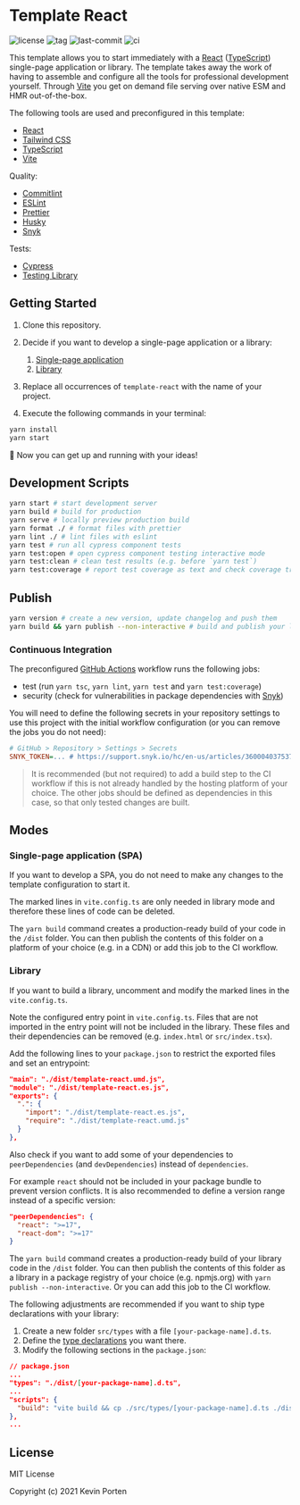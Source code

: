 # Template React

![license](https://img.shields.io/github/license/kporten/template-react)
![tag](https://img.shields.io/github/v/tag/kporten/template-react)
![last-commit](https://img.shields.io/github/last-commit/kporten/template-react)
![ci](https://github.com/kporten/template-react/workflows/CI/badge.svg?branch=main&event=push)

This template allows you to start immediately with a [React](https://reactjs.org) ([TypeScript](https://www.typescriptlang.org)) single-page application or library. The template takes away the work of having to assemble and configure all the tools for professional development yourself. Through [Vite](https://vitejs.dev) you get on demand file serving over native ESM and HMR out-of-the-box.

The following tools are used and preconfigured in this template:

- [React](https://reactjs.org)
- [Tailwind CSS](https://tailwindcss.com)
- [TypeScript](https://www.typescriptlang.org)
- [Vite](https://vitejs.dev)

Quality:

- [Commitlint](https://commitlint.js.org)
- [ESLint](https://eslint.org)
- [Prettier](https://prettier.io)
- [Husky](https://typicode.github.io/husky)
- [Snyk](https://snyk.io)

Tests:

- [Cypress](https://www.cypress.io)
- [Testing Library](https://testing-library.com)

## Getting Started

1. Clone this repository.

2. Decide if you want to develop a single-page application or a library:

   1. [Single-page application](#single-page-application-spa)
   2. [Library](#library)

3. Replace all occurrences of `template-react` with the name of your project.

4. Execute the following commands in your terminal:

```sh
yarn install
yarn start
```

:rocket: Now you can get up and running with your ideas!

## Development Scripts

```sh
yarn start # start development server
yarn build # build for production
yarn serve # locally preview production build
yarn format ./ # format files with prettier
yarn lint ./ # lint files with eslint
yarn test # run all cypress component tests
yarn test:open # open cypress component testing interactive mode
yarn test:clean # clean test results (e.g. before `yarn test`)
yarn test:coverage # report test coverage as text and check coverage tresholds
```

## Publish

```sh
yarn version # create a new version, update changelog and push them
yarn build && yarn publish --non-interactive # build and publish your library to your preferred package registry
```

### Continuous Integration

The preconfigured [GitHub Actions](https://github.com/features/actions) workflow runs the following jobs:

- test (run `yarn tsc`, `yarn lint`, `yarn test` and `yarn test:coverage`)
- security (check for vulnerabilities in package dependencies with [Snyk](https://snyk.io))

You will need to define the following secrets in your repository settings to use this project with the initial workflow configuration (or you can remove the jobs you do not need):

```ini
# GitHub > Repository > Settings > Secrets
SNYK_TOKEN=... # https://support.snyk.io/hc/en-us/articles/360004037537-Authentication-for-third-party-tools
```

> It is recommended (but not required) to add a build step to the CI workflow if this is not already handled by the hosting platform of your choice. The other jobs should be defined as dependencies in this case, so that only tested changes are built.

## Modes

### Single-page application (SPA)

If you want to develop a SPA, you do not need to make any changes to the template configuration to start it.

The marked lines in `vite.config.ts` are only needed in library mode and therefore these lines of code can be deleted.

The `yarn build` command creates a production-ready build of your code in the `/dist` folder. You can then publish the contents of this folder on a platform of your choice (e.g. in a CDN) or add this job to the CI workflow.

### Library

If you want to build a library, uncomment and modify the marked lines in the `vite.config.ts`.

Note the configured entry point in `vite.config.ts`. Files that are not imported in the entry point will not be included in the library. These files and their dependencies can be removed (e.g. `index.html` or `src/index.tsx`).

Add the following lines to your `package.json` to restrict the exported files and set an entrypoint:

```json
"main": "./dist/template-react.umd.js",
"module": "./dist/template-react.es.js",
"exports": {
  ".": {
    "import": "./dist/template-react.es.js",
    "require": "./dist/template-react.umd.js"
  }
},
```

Also check if you want to add some of your dependencies to `peerDependencies` (and `devDependencies`) instead of `dependencies`.

For example `react` should not be included in your package bundle to prevent version conflicts. It is also recommended to define a version range instead of a specific version:

```json
"peerDependencies": {
  "react": ">=17",
  "react-dom": ">=17"
}
```

The `yarn build` command creates a production-ready build of your library code in the `/dist` folder. You can then publish the contents of this folder as a library in a package registry of your choice (e.g. npmjs.org) with `yarn publish --non-interactive`. Or you can add this job to the CI workflow.

The following adjustments are recommended if you want to ship type declarations with your library:

1. Create a new folder `src/types` with a file `[your-package-name].d.ts`.
2. Define the [type declarations](https://www.typescriptlang.org/docs/handbook/declaration-files/templates/module-d-ts.html) you want there.
3. Modify the following sections in the `package.json`:

```json
// package.json
...
"types": "./dist/[your-package-name].d.ts",
...
"scripts": {
  "build": "vite build && cp ./src/types/[your-package-name].d.ts ./dist",
},
...
```

## License

MIT License

Copyright (c) 2021 Kevin Porten

